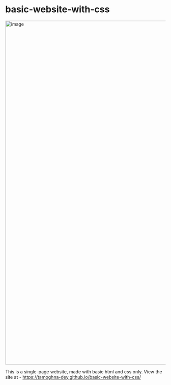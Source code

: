 # basic-website-with-css

<img width="1080" alt="image" src="https://github.com/tamoghna-dey/basic-website-with-css/assets/91402167/a287fa5f-49fe-4272-aaac-be4d01f422af">

This is a single-page website, made with basic html and css only. 
View the site at - https://tamoghna-dey.github.io/basic-website-with-css/
